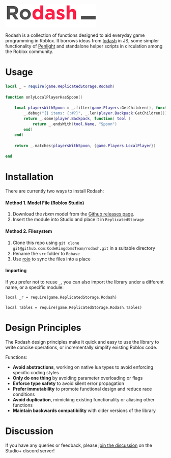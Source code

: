 ![logo](logo.png)

Rodash is a collection of functions designed to aid everyday game programming in Roblox. It borrows ideas from [lodash](https://lodash.com) in JS, some simpler functionality of [Penlight](https://github.com/stevedonovan/Penlight) and standalone helper scripts in circulation among the Roblox community.

# Usage

```lua
local _ = require(game.ReplicatedStorage.Rodash)

function onlyLocalPlayerHasSpoon()

	local playersWithSpoon = _.filter(game.Players:GetChildren(), function( player )
		_.debug("{} items: {:#?}", _.len(player.Backpack:GetChildren()), player.Backpack)
		return _.some(player.Backpack, function( tool )
			return _.endsWith(tool.Name, "Spoon")
		end)
	end)

	return _.matches(playersWithSpoon, {game.Players.LocalPlayer})

end
```

# Installation

There are currently two ways to install Rodash:

#### **Method 1. Model File (Roblox Studio)**

1. Download the _rbxm_ model from the [Github releases page](https://github.com/CodeKingdomsTeam/rodash/releases).
1. Insert the module into Studio and place it in `ReplicatedStorage`

#### **Method 2. Filesystem**

1. Clone this repo using `git clone git@github.com:CodeKingdomsTeam/rodash.git` in a suitable directory
1. Rename the `src` folder to `Robase`
1. Use [rojo](https://github.com/LPGhatguy/rojo) to sync the files into a place

#### Importing

If you prefer not to reuse `_`, you can also import the library under a different name, or a specific module:

```
local _r = require(game.ReplicatedStorage.Rodash)

local Tables = require(game.ReplicatedStorage.Rodash.Tables)
```

# Design Principles

The Rodash design principles make it quick and easy to use the library to write concise operations, or incrementally simplify existing Roblox code.

Functions:

- **Avoid abstractions**, working on native lua types to avoid enforcing specific coding styles
- **Only do one thing** by avoiding parameter overloading or flags
- **Enforce type safety** to avoid silent error propagation
- **Prefer immutability** to promote functional design and reduce race conditions
- **Avoid duplication**, mimicking existing functionality or aliasing other functions
- **Maintain backwards compatibility** with older versions of the library

# Discussion

If you have any queries or feedback, please [join the discussion](https://discord.gg/PyaNeN5) on the Studio+ discord server!
